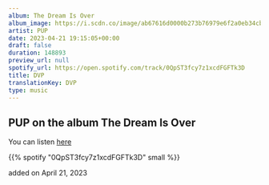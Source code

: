 ```yaml
---
album: The Dream Is Over
album_image: https://i.scdn.co/image/ab67616d0000b273b76979e6f2a0eb34cb0f3e8a
artist: PUP
date: 2023-04-21 19:15:05+00:00
draft: false
duration: 148893
preview_url: null
spotify_url: https://open.spotify.com/track/0QpST3fcy7z1xcdFGFTk3D
title: DVP
translationKey: DVP
type: music
---
```


## PUP on the album The Dream Is Over

You can listen [here](https://open.spotify.com/track/0QpST3fcy7z1xcdFGFTk3D)

{{% spotify "0QpST3fcy7z1xcdFGFTk3D" small %}}

added on April 21, 2023